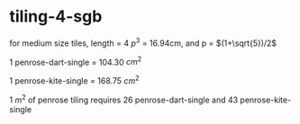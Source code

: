 # tiling-4-sgb

for medium size tiles, length = 4 $p^3$ = 16.94cm, and p = $(1+\sqrt{5})/2$

1 penrose-dart-single = 104.30 $cm^2$

1 penrose-kite-single = 168.75 $cm^2$

1 $m^2$ of penrose tiling requires 26 penrose-dart-single and 43 penrose-kite-single